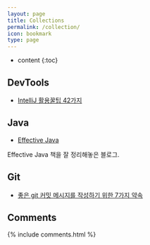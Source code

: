 ```yaml
---
layout: page
title: Collections
permalink: /collection/
icon: bookmark
type: page
---
```


* content
{:toc}

## DevTools

* [IntelliJ 활용꿀팁 42가지](http://www.kwangsiklee.com/ko/2016/12/%EC%9D%B8%ED%85%94%EB%A6%ACj-%ED%99%9C%EC%9A%A9%EA%BF%80%ED%8C%81-42%EA%B0%80%EC%A7%80/)

## Java

* [Effective Java](http://pigbrain.github.io/java/2016/08/08/EffectiveJava_on_Java)

Effective Java 책을 잘 정리해놓은 블로그.

## Git

* [좋은 git 커밋 메시지를 작성하기 위한 7가지 약속](http://meetup.toast.com/posts/106)

## Comments

{% include comments.html %}
